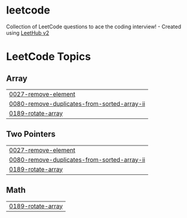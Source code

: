 # leetcode
Collection of LeetCode questions to ace the coding interview! - Created using [LeetHub v2](https://github.com/arunbhardwaj/LeetHub-2.0)

<!---LeetCode Topics Start-->
# LeetCode Topics
## Array
|  |
| ------- |
| [0027-remove-element](https://github.com/KrishnanditoLksn/leetcode/tree/master/0027-remove-element) |
| [0080-remove-duplicates-from-sorted-array-ii](https://github.com/KrishnanditoLksn/leetcode/tree/master/0080-remove-duplicates-from-sorted-array-ii) |
| [0189-rotate-array](https://github.com/KrishnanditoLksn/leetcode/tree/master/0189-rotate-array) |
## Two Pointers
|  |
| ------- |
| [0027-remove-element](https://github.com/KrishnanditoLksn/leetcode/tree/master/0027-remove-element) |
| [0080-remove-duplicates-from-sorted-array-ii](https://github.com/KrishnanditoLksn/leetcode/tree/master/0080-remove-duplicates-from-sorted-array-ii) |
| [0189-rotate-array](https://github.com/KrishnanditoLksn/leetcode/tree/master/0189-rotate-array) |
## Math
|  |
| ------- |
| [0189-rotate-array](https://github.com/KrishnanditoLksn/leetcode/tree/master/0189-rotate-array) |
<!---LeetCode Topics End-->